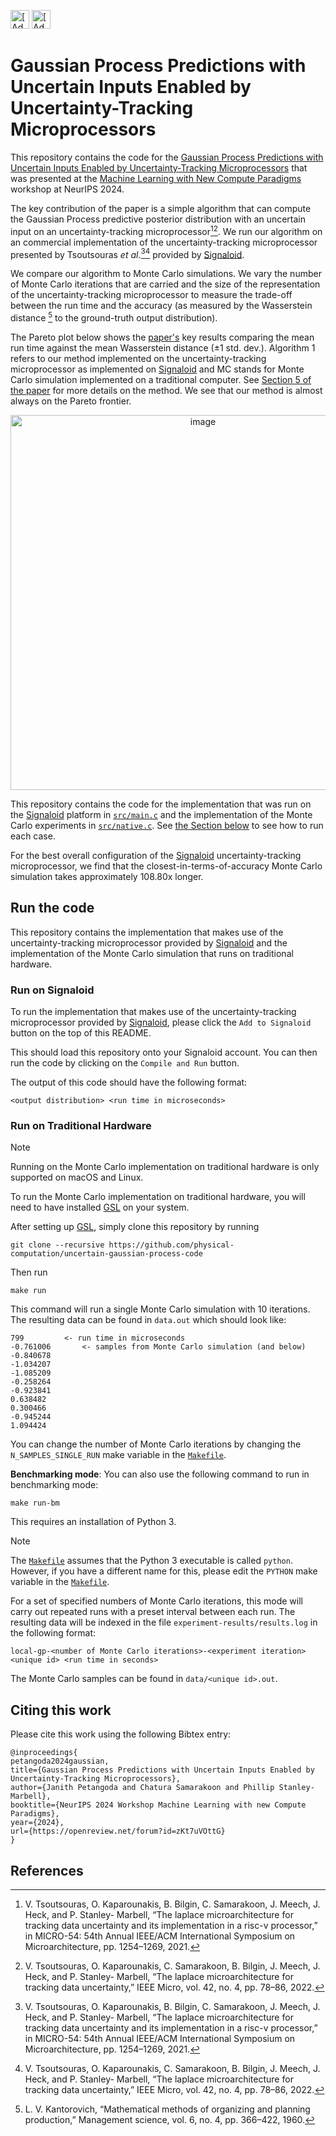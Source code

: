 [<img src="https://assets.signaloid.io/add-to-signaloid-cloud-logo-dark-v6.png#gh-dark-mode-only" alt="[Add to signaloid.io]" height="30">](https://signaloid.io/repositories?connect=https://github.com/physical-computation/uncertain-gaussian-process-code#gh-dark-mode-only)
[<img src="https://assets.signaloid.io/add-to-signaloid-cloud-logo-light-v6.png#gh-light-mode-only" alt="[Add to signaloid.io]" height="30">](https://signaloid.io/repositories?connect=https://github.com/jphysical-computation/uncertain-gaussian-process-code#gh-light-mode-only)

# Gaussian Process Predictions with Uncertain Inputs Enabled by Uncertainty-Tracking Microprocessors
This repository contains the code for the [Gaussian Process Predictions with Uncertain Inputs Enabled by Uncertainty-Tracking Microprocessors](https://openreview.net/forum?id=zKt7uVOttG) that was presented at the
[Machine Learning with New Compute Paradigms](https://neurips.cc/virtual/2024/workshop/84700) workshop at NeurIPS 2024.

The key contribution of the paper is a simple algorithm that can compute the Gaussian Process predictive posterior distribution with an uncertain input on an uncertainty-tracking microprocessor[^1][^2]. We run our algorithm on an commercial implementation of the uncertainty-tracking microprocessor presented by Tsoutsouras _et al._[^1][^2] provided by [Signaloid](signaloid.io).

We compare our algorithm to Monte Carlo simulations. We vary the number of Monte Carlo iterations that are carried and the size of the representation of the uncertainty-tracking microprocessor to measure the trade-off between the run time and the accuracy (as measured by the Wasserstein distance [^3] to the ground-truth output distribution).

The Pareto plot below shows the [paper's](https://openreview.net/forum?id=zKt7uVOttG) key results comparing the mean run time against the mean Wasserstein distance (±1 std. dev.). Algorithm 1 refers to our method implemented on the uncertainty-tracking microprocessor as implemented on [Signaloid](signaloid.io) and MC stands for Monte Carlo simulation implemented on a traditional computer. See [Section 5 of the paper](https://openreview.net/forum?id=zKt7uVOttG) for more details on the method. We see that our method is almost always on the Pareto frontier.
<p align="center">
  <img width="600" alt="image" src="https://github.com/user-attachments/assets/5c8840c2-8d3f-4b55-be6c-74a148555196">
</p>



This repository contains the code for the implementation that was run on the [Signaloid](signaloid.io) platform in [`src/main.c`](src/main.c) and the implementation of the Monte Carlo experiments in [`src/native.c`](src/native.c). See [the Section below](#run-on-signaloid) to see how to run each case.

For the best overall configuration of the [Signaloid](signaloid.io) uncertainty-tracking microprocessor, we find that the closest-in-terms-of-accuracy Monte Carlo simulation takes approximately 108.80x longer.

## Run the code
This repository contains the implementation that makes use of the uncertainty-tracking microprocessor provided by [Signaloid](signaloid.io) and the implementation of the Monte Carlo simulation that runs on traditional hardware.

### Run on Signaloid
To run the implementation that makes use of the uncertainty-tracking microprocessor provided by [Signaloid](signaloid.io), please click the `Add to Signaloid` button on the top of this README.

This should load this repository onto your Signaloid account. You can then run the code by clicking on the `Compile and Run` button.

The output of this code should have the following format:
```
<output distribution> <run time in microseconds>
```

### Run on Traditional Hardware
> [!NOTE]
> Running on the Monte Carlo implementation on traditional hardware is only supported on macOS and Linux.

To run the Monte Carlo implementation on traditional hardware, you will need to have installed [GSL](https://www.gnu.org/software/gsl/) on your system.

After setting up [GSL](https://www.gnu.org/software/gsl/), simply clone this repository by running
```
git clone --recursive https://github.com/physical-computation/uncertain-gaussian-process-code
```

Then run
```
make run
```

This command will run a single Monte Carlo simulation with 10 iterations. The resulting data can be found in `data.out` which should look like:
```
799	        <- run time in microseconds
-0.761006       <- samples from Monte Carlo simulation (and below)
-0.840678
-1.034207
-1.085209
-0.258264
-0.923841
0.638482
0.300466
-0.945244
1.094424
```

You can change the number of Monte Carlo iterations by changing the `N_SAMPLES_SINGLE_RUN` make variable in the [`Makefile`](Makefile).


**Benchmarking mode**:
You can also use the following command to run in benchmarking mode:
```
make run-bm
```

This requires an installation of Python 3.
> [!NOTE]
> The [`Makefile`](Makefile) assumes that the Python 3 executable is called `python`. However, if you have a different name for this, please edit the `PYTHON` make variable in the [`Makefile`](Makefile).

For a set of specified numbers of Monte Carlo iterations, this mode will carry out repeated runs with a preset interval between each run. The resulting data will be indexed in the file `experiment-results/results.log` in the following format:
```
local-gp-<number of Monte Carlo iterations>-<experiment iteration> <unique id> <run time in seconds>
```

The Monte Carlo samples can be found in `data/<unique id>.out`.

## Citing this work
Please cite this work using the following Bibtex entry:

```
@inproceedings{
petangoda2024gaussian,
title={Gaussian Process Predictions with Uncertain Inputs Enabled by Uncertainty-Tracking Microprocessors},
author={Janith Petangoda and Chatura Samarakoon and Phillip Stanley-Marbell},
booktitle={NeurIPS 2024 Workshop Machine Learning with new Compute Paradigms},
year={2024},
url={https://openreview.net/forum?id=zKt7uVOttG}
}
```

## References
[^1]: V. Tsoutsouras, O. Kaparounakis, B. Bilgin, C. Samarakoon, J. Meech, J. Heck, and P. Stanley-
Marbell, “The laplace microarchitecture for tracking data uncertainty and its implementation
in a risc-v processor,” in MICRO-54: 54th Annual IEEE/ACM International Symposium on
Microarchitecture, pp. 1254–1269, 2021.
[^2]: V. Tsoutsouras, O. Kaparounakis, C. Samarakoon, B. Bilgin, J. Meech, J. Heck, and P. Stanley-
Marbell, “The laplace microarchitecture for tracking data uncertainty,” IEEE Micro, vol. 42,
no. 4, pp. 78–86, 2022.
[^3]: L. V. Kantorovich, “Mathematical methods of organizing and planning production,” Management science, vol. 6, no. 4, pp. 366–422, 1960.
